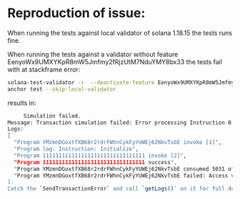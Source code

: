 # Reproduction of issue:

When running the tests against local validator of solana 1.18.15 the tests runs fine.

When running the tests against a validator without feature EenyoWx9UMXYKpR8mW5Jmfmy2fRjzUtM7NduYMY8bx33 the tests fail with at stackframe error:

```bash
solana-test-validator -r  --deactivate-feature EenyoWx9UMXYKpR8mW5Jmfmy2fRjzUtM7NduYMY8bx33
anchor test --skip-local-validator
```

results in:

```bash
     Simulation failed.
Message: Transaction simulation failed: Error processing Instruction 0: Program failed to complete.
Logs:
[
  "Program YMzmnDGoxtfXB68r2rdrFWhnCykFyYUWEj62NkvTsbE invoke [1]",
  "Program log: Instruction: Initialize",
  "Program 11111111111111111111111111111111 invoke [2]",
  "Program 11111111111111111111111111111111 success",
  "Program YMzmnDGoxtfXB68r2rdrFWhnCykFyYUWEj62NkvTsbE consumed 5031 of 200000 compute units",
  "Program YMzmnDGoxtfXB68r2rdrFWhnCykFyYUWEj62NkvTsbE failed: Access violation in stack frame 11 at address 0x20000bfd0 of size 8"
].
Catch the `SendTransactionError` and call `getLogs()` on it for full details.
```
